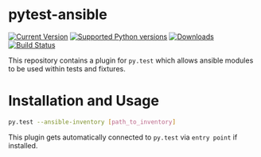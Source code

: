pytest-ansible
==============

[![Current Version](https://pypip.in/v/pytest-ansible/badge.svg)](https://pypi.python.org/pypi/pytest-ansible/)
[![Supported Python versions](https://pypip.in/py_versions/pytest-ansible/badge.svg)](https://pypi.python.org/pypi/pytest-ansible/)
[![Downloads](https://pypip.in/d/pytest-ansible/badge.svg)](https://pypi.python.org/pypi/pytest-ansible/)
[![Build Status](https://travis-ci.org/jlaska/pytest-ansible.png?branch=master)](https://travis-ci.org/jlaska/pytest-ansible)

This repository contains a plugin for ``py.test`` which allows ansible modules to be used within tests and fixtures.

Installation and Usage
======================

```bash
py.test --ansible-inventory [path_to_inventory]
```

This plugin gets automatically connected to ``py.test`` via ``entry point`` if installed.
